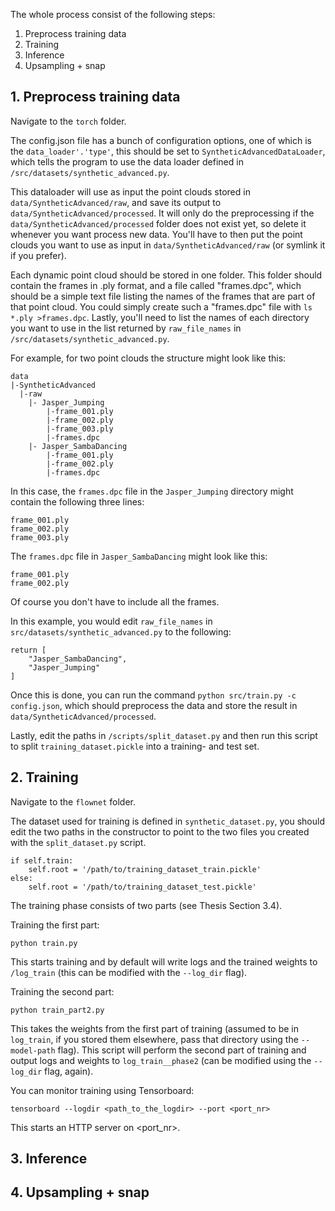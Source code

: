The whole process consist of the following steps:

1. Preprocess training data 
2. Training 
3. Inference
4. Upsampling + snap


## 1. Preprocess training data

Navigate to the `torch` folder.

The config.json file has a bunch of configuration options, one of which is the `data_loader'.'type'`, this should be set to `SyntheticAdvancedDataLoader`, which tells the program to use the data loader defined in `/src/datasets/synthetic_advanced.py`.

This dataloader will use as input the point clouds stored in `data/SyntheticAdvanced/raw`, and save its output to `data/SyntheticAdvanced/processed`. It will only do the preprocessing if the `data/SyntheticAdvanced/processed` folder does not exist yet, so delete it whenever you want process new data. You'll have to then put the point clouds you want to use as input in `data/SyntheticAdvanced/raw` (or symlink it if you prefer). 

Each dynamic point cloud should be stored in one folder. This folder should contain the frames in .ply format, and a file called "frames.dpc", which should be a simple text file listing the names of the frames that are part of that point cloud. You could simply create such a "frames.dpc" file with `ls *.ply >frames.dpc`. Lastly, you'll need to list the names of each directory you want to use in the list returned by `raw_file_names` in `/src/datasets/synthetic_advanced.py`.


For example, for two point clouds the structure might look like this:

```
data
|-SyntheticAdvanced
  |-raw
    |- Jasper_Jumping
        |-frame_001.ply
        |-frame_002.ply
        |-frame_003.ply
        |-frames.dpc
    |- Jasper_SambaDancing
        |-frame_001.ply
        |-frame_002.ply
        |-frames.dpc
```

In this case, the `frames.dpc` file in the `Jasper_Jumping` directory might contain the following three lines:

```
frame_001.ply
frame_002.ply
frame_003.ply
```

The `frames.dpc` file in `Jasper_SambaDancing` might look like this:

```
frame_001.ply
frame_002.ply
```

Of course you don't have to include all the frames.

In this example, you would edit `raw_file_names` in `src/datasets/synthetic_advanced.py` to the following:

```
return [
    "Jasper_SambaDancing",
    "Jasper_Jumping"
]
```

Once this is done, you can run the command `python src/train.py -c config.json`, which should preprocess the data and store the result in `data/SyntheticAdvanced/processed`.

Lastly, edit the paths in `/scripts/split_dataset.py` and then run this script to split `training_dataset.pickle` into a training- and test set.


## 2. Training 
Navigate to the `flownet` folder.

The dataset used for training is defined in `synthetic_dataset.py`, you should edit the two paths in the constructor to point to the two files you created with the `split_dataset.py` script.

```
if self.train:
    self.root = '/path/to/training_dataset_train.pickle'
else:
    self.root = '/path/to/training_dataset_test.pickle'
```

The training phase consists of two parts (see Thesis Section 3.4).

Training the first part:
```
python train.py
```

This starts training and by default will write logs and the trained weights to `/log_train` (this can be modified with the `--log_dir` flag).

Training the second part:
```
python train_part2.py
```

This takes the weights from the first part of training (assumed to be in `log_train`, if you stored them elsewhere, pass that directory using the `--model-path` flag). This script will perform the second part of training and output logs and weights to `log_train__phase2` (can be modified using the `--log_dir` flag, again).

You can monitor training using Tensorboard:
```
tensorboard --logdir <path_to_the_logdir> --port <port_nr>
```
This starts an HTTP server on <port_nr>.

## 3. Inference



## 4. Upsampling + snap

